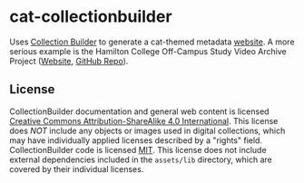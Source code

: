 # cat-collectionbuilder

Uses [Collection Builder](https://collectionbuilder.github.io) to generate a cat-themed metadata [website](https://jiinjeong.github.io/cat-collectionbuilder/).
A more serious example is the Hamilton College Off-Campus Study Video Archive Project ([Website](https://hamilton-ocs.github.io/video-archive/), [GitHub Repo](https://github.com/Hamilton-OCS/video-archive)).

## License

CollectionBuilder documentation and general web content is licensed [Creative Commons Attribution-ShareAlike 4.0 International](http://creativecommons.org/licenses/by-sa/4.0/). 
This license does *NOT* include any objects or images used in digital collections, which may have individually applied licenses described by a "rights" field.
CollectionBuilder code is licensed [MIT](https://github.com/CollectionBuilder/collectionbuilder-gh/blob/main/LICENSE). 
This license does not include external dependencies included in the `assets/lib` directory, which are covered by their individual licenses.
